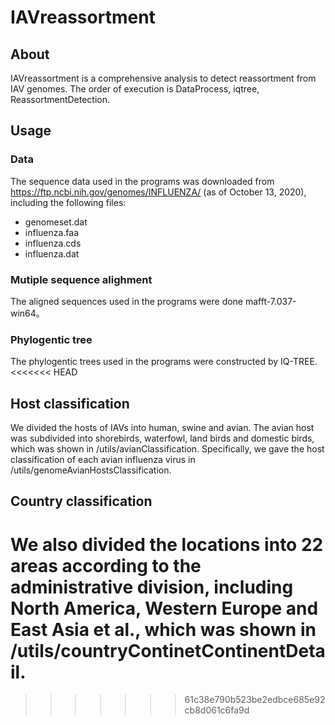 # IAVreassortment
## About
IAVreassortment is a comprehensive analysis to detect reassortment from IAV genomes. The order of execution is DataProcess, iqtree, ReassortmentDetection.
## Usage
### Data
The sequence data used in the programs was downloaded from https://ftp.ncbi.nih.gov/genomes/INFLUENZA/ (as of October 13, 2020), including the following files:
- genomeset.dat
- influenza.faa
- influenza.cds
- influenza.dat
### Mutiple sequence alighment
The aligned sequences used in the programs were done mafft-7.037-win64。
### Phylogentic tree
The phylogentic trees used in the programs were constructed by IQ-TREE.
<<<<<<< HEAD
## Host classification
We divided the hosts of IAVs into human, swine and avian. The avian host was subdivided into shorebirds, waterfowl, land birds and domestic birds, which was shown in /utils/avianClassification. Specifically, we gave the host classification of each avian influenza virus in /utils/genomeAvianHostsClassification.
## Country classification
We also divided the locations into 22 areas according to the administrative division, including North America, Western Europe and East Asia et al., which was shown in /utils/countryContinetContinentDetail.
=======
>>>>>>> 61c38e790b523be2edbce685e92cb8d061c6fa9d
